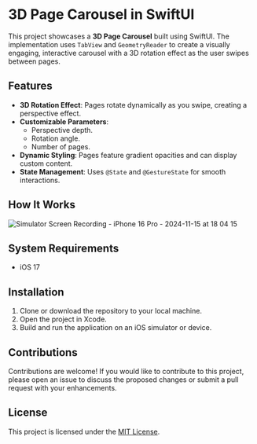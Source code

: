 # 3D Page Carousel in SwiftUI

This project showcases a **3D Page Carousel** built using SwiftUI. The implementation uses `TabView` and `GeometryReader` to create a visually engaging, interactive carousel with a 3D rotation effect as the user swipes between pages.

## Features

- **3D Rotation Effect**: Pages rotate dynamically as you swipe, creating a perspective effect.
- **Customizable Parameters**:
  - Perspective depth.
  - Rotation angle.
  - Number of pages.
- **Dynamic Styling**: Pages feature gradient opacities and can display custom content.
- **State Management**: Uses `@State` and `@GestureState` for smooth interactions.

## How It Works

![Simulator Screen Recording - iPhone 16 Pro - 2024-11-15 at 18 04 15](https://github.com/user-attachments/assets/3b74c6af-a5a0-48ff-9223-853142a6d9c9)


## System Requirements

- iOS 17

## Installation

1. Clone or download the repository to your local machine.
2. Open the project in Xcode.
3. Build and run the application on an iOS simulator or device.

## Contributions

Contributions are welcome! If you would like to contribute to this project, please open an issue to discuss the proposed changes or submit a pull request with your enhancements.

## License

This project is licensed under the [MIT License](LICENSE).
